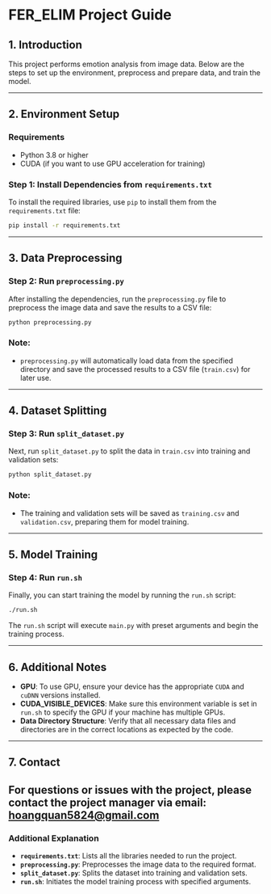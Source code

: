 # FER_ELIM Project Guide

## 1. Introduction
This project performs emotion analysis from image data. Below are the steps to set up the environment, preprocess and prepare data, and train the model.

---

## 2. Environment Setup

### Requirements
- Python 3.8 or higher
- CUDA (if you want to use GPU acceleration for training)

### Step 1: Install Dependencies from `requirements.txt`

To install the required libraries, use `pip` to install them from the `requirements.txt` file:

```bash
pip install -r requirements.txt
```

---

## 3. Data Preprocessing

### Step 2: Run `preprocessing.py`

After installing the dependencies, run the `preprocessing.py` file to preprocess the image data and save the results to a CSV file:

```bash
python preprocessing.py
```

### Note:
- `preprocessing.py` will automatically load data from the specified directory and save the processed results to a CSV file (`train.csv`) for later use.

---

## 4. Dataset Splitting

### Step 3: Run `split_dataset.py`

Next, run `split_dataset.py` to split the data in `train.csv` into training and validation sets:

```bash
python split_dataset.py
```

### Note:
- The training and validation sets will be saved as `training.csv` and `validation.csv`, preparing them for model training.

---

## 5. Model Training

### Step 4: Run `run.sh`

Finally, you can start training the model by running the `run.sh` script:

```bash
./run.sh
```

The `run.sh` script will execute `main.py` with preset arguments and begin the training process.

---

## 6. Additional Notes

- **GPU**: To use GPU, ensure your device has the appropriate `CUDA` and `cuDNN` versions installed.
- **CUDA_VISIBLE_DEVICES**: Make sure this environment variable is set in `run.sh` to specify the GPU if your machine has multiple GPUs.
- **Data Directory Structure**: Verify that all necessary data files and directories are in the correct locations as expected by the code.

---

## 7. Contact
For questions or issues with the project, please contact the project manager via email: hoangquan5824@gmail.com
---

### Additional Explanation

- **`requirements.txt`**: Lists all the libraries needed to run the project.
- **`preprocessing.py`**: Preprocesses the image data to the required format.
- **`split_dataset.py`**: Splits the dataset into training and validation sets.
- **`run.sh`**: Initiates the model training process with specified arguments.
